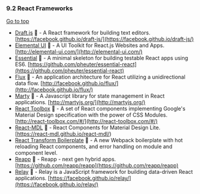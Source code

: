 ### 9.2 <a id="react-frameworks"></a>React Frameworks
[Go to top](#index)
  * [Draft.js](https://github.com/facebook/draft-js) :gift_heart: - A React framework for building text editors. [https://facebook.github.io/draft-js/](https://facebook.github.io/draft-js/)
  * [Elemental UI](https://github.com/elementalui/elemental) :gift_heart: - A UI Toolkit for React.js Websites and Apps. [http://elemental-ui.com/](http://elemental-ui.com/)
  * [Essential](http://pheuter.github.io/essential-react/) :gift_heart: - A minimal skeleton for building testable React apps using ES6. [https://github.com/pheuter/essential-react](https://github.com/pheuter/essential-react)
  * [Flux](https://github.com/facebook/flux) :gift_heart: - An application architecture for React utilizing a unidirectional data flow. [http://facebook.github.io/flux/](http://facebook.github.io/flux/)
  * [Marty](https://github.com/martyjs/marty) :gift_heart: - A Javascript library for state management in React applications. [http://martyjs.org/](http://martyjs.org/)
  * [React Toolbox](https://github.com/react-toolbox/react-toolbox) :gift_heart: - A set of React components implementing Google's Material Design specification with the power of CSS Modules. [http://react-toolbox.com/#/](http://react-toolbox.com/#/)
  * [React-MDL](https://github.com/react-mdl/react-mdl) :gift_heart: - React Components for Material Design Lite. [https://react-mdl.github.io/react-mdl/)
  * [React Transform Boilerplate](https://github.com/gaearon/react-transform-boilerplate) :gift_heart: - A new Webpack boilerplate with hot reloading React components, and error handling on module and component level.
  * [Reapp](https://github.com/reapp/reapp) :gift_heart: - Reapp - next gen hybrid apps. [https://github.com/reapp/reapp](https://github.com/reapp/reapp)
  * [Relay](https://github.com/facebook/relay) :gift_heart: - Relay is a JavaScript framework for building data-driven React applications. [https://facebook.github.io/relay/](https://facebook.github.io/relay/)

